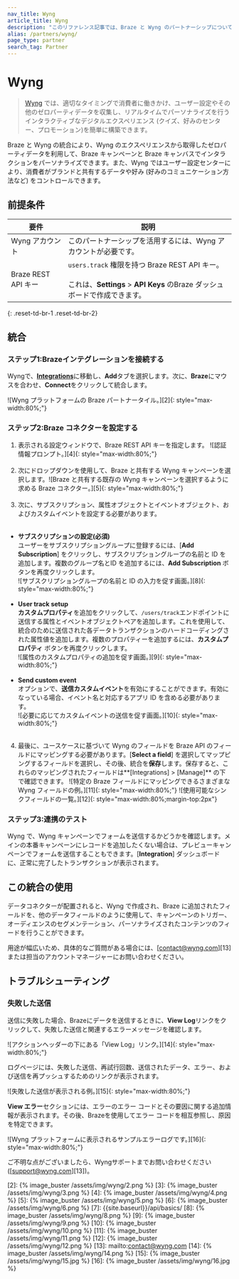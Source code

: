 ```yaml
---
nav_title: Wyng
article_title: Wyng
description: "このリファレンス記事では、Braze と Wyng のパートナーシップについて説明します。Wyng は、マイクロエクスペリエンス、カスタマーユーザー設定ポータル、API プラットフォームで顧客のユーザー設定と属性を容易に収集、利用、統合できるようにするゼロパーティデータプラットフォームです。"
alias: /partners/wyng/
page_type: partner
search_tag: Partner
---
```


# Wyng

> [Wyng][0] では、適切なタイミングで消費者に働きかけ、ユーザー設定やその他のゼロパーティデータを収集し、リアルタイムでパーソナライズを行うインタラクティブなデジタルエクスペリエンス (クイズ、好みのセンター、プロモーション)を簡単に構築できます。

Braze と Wyng の統合により、Wyng のエクスペリエンスから取得したゼロパーティデータを利用して、Braze キャンペーンと Braze キャンバスでインタラクションをパーソナライズできます。また、Wyng ではユーザー設定センターにより、消費者がブランドと共有するデータや好み (好みのコミュニケーション方法など) をコントロールできます。

## 前提条件

| 要件 | 説明 |
| ----------- | ----------- |
| Wyng アカウント | このパートナーシップを活用するには、Wyng アカウントが必要です。 |
| Braze REST API キー | `users.track` 権限を持つ Braze REST API キー。<br><br> これは、**Settings** > **API Keys** のBraze ダッシュボードで作成できます。 |
{: .reset-td-br-1 .reset-td-br-2}

## 統合

### ステップ1:Brazeインテグレーションを接続する

Wyngで、[**Integrations**][1]に移動し、**Add**タブを選択します。次に、**Braze**にマウスを合わせ、**Connect**をクリックして統合します。

![Wyng プラットフォームの Braze パートナータイル。][2]{: style="max-width:80%;"}

### ステップ2:Braze コネクターを設定する

1. 表示される設定ウィンドウで、Braze REST API キーを指定します。
![認証情報プロンプト。][4]{: style="max-width:80%;"}<br><br>
2. 次にドロップダウンを使用して、Braze と共有する Wyng キャンペーンを選択します。![Braze と共有する既存の Wyng キャンペーンを選択するように求める Braze コネクター。][5]{: style="max-width:80%;"}<br><br>
3. 次に、サブスクリプション、属性オブジェクトとイベントオブジェクト、およびカスタムイベントを設定する必要があります。<br><br>
- **サブスクリプションの設定(必須)**<br>
ユーザーをサブスクリプショングループに登録するには、\[**Add Subscription**] をクリックし、サブスクリプショングループの名前と ID を追加します。複数のグループ名とID を追加するには、**Add Subscription** ボタンを再度クリックします。<br>![サブスクリプショングループの名前と ID の入力を促す画面。][8]{: style="max-width:80%;"}<br><br>
- **User track setup**<br>
**カスタムプロパティ**を追加をクリックして、`/users/track`エンドポイントに送信する属性とイベントオブジェクトペアを追加します。これを使用して、統合のために送信された各データトランザクションのハードコーディングされた属性値を追加します。複数のプロパティーを追加するには、**カスタムプロパティ** ボタンを再度クリックします。<br>![属性のカスタムプロパティの追加を促す画面。][9]{: style="max-width:80%;"}<br><br>
- **Send custom event**<br>
オプションで、**送信カスタムイベント**を有効にすることができます。有効になっている場合、イベント名と対応するアプリ ID を含める必要があります。<br>![必要に応じてカスタムイベントの送信を促す画面。][10]{: style="max-width:80%;"}<br><br>
4. 最後に、ユースケースに基づいて Wyng のフィールドを Braze API のフィールドにマッピングする必要があります。\[**Select a field**] を選択してマップピングするフィールドを選択し、その後、統合を**保存**します。保存すると、これらのマッピングされたフィールドは**\[Integrations] > \[Manage]** の下で確認できます。
![特定の Braze フィールドにマッピングできるさまざまな Wyng フィールドの例。][11]{: style="max-width:80%;"}
![使用可能なシンクフィールドの一覧。][12]{: style="max-width:80%;margin-top:2px"}

### ステップ3:連携のテスト

Wyng で、Wyng キャンペーンでフォームを送信するかどうかを確認します。メインの本番キャンペーンにレコードを追加したくない場合は、プレビューキャンペーンでフォームを送信することもできます。\[**Integration**] ダッシュボードに、正常に完了したトランザクションが表示されます。

## この統合の使用

データコネクターが配置されると、Wyng で作成され、Braze に追加されたフィールドを、他のデータフィールドのように使用して、キャンペーンのトリガー、オーディエンスのセグメンテーション、パーソナライズされたコンテンツのフィードを行うことができます。

用途が幅広いため、具体的なご質問がある場合には、\[contact@wyng.com][13]または担当のアカウントマネージャーにお問い合わせください。

## トラブルシューティング

### 失敗した送信

送信に失敗した場合、Brazeにデータを送信するときに、**View Log**リンクをクリックして、失敗した送信と関連するエラーメッセージを確認します。

![アクションヘッダーの下にある「View Log」リンク。][14]{: style="max-width:80%;"}

ログページには、失敗した送信、再試行回数、送信されたデータ、エラー、および送信を再プッシュするためのリンクが表示されます。

![失敗した送信が表示される例。][15]{: style="max-width:80%;"}

**View エラー**セクションには、エラーのエラー コードとその要因に関する追加情報が表示されます。その後、Brazeを使用してエラー コードを相互参照し、原因を特定できます。

![Wyng プラットフォームに表示されるサンプルエラーログです。][16]{: style="max-width:80%;"}

ご不明な点がございましたら、Wyngサポートまでお問い合わせください(\[support@wyng.com][13])。

[0]: https://wyng.com/
[1]: https://wyng.com/dashboard/integrations/
[2]: {% image_buster /assets/img/wyng/2.png %}
[3]: {% image_buster /assets/img/wyng/3.png %}
[4]: {% image_buster /assets/img/wyng/4.png %}
[5]: {% image_buster /assets/img/wyng/5.png %}
[6]: {% image_buster /assets/img/wyng/6.png %}
[7]: {{site.baseurl}}/api/basics/
[8]: {% image_buster /assets/img/wyng/8.png %}
[9]: {% image_buster /assets/img/wyng/9.png %}
[10]: {% image_buster /assets/img/wyng/10.png %}
[11]: {% image_buster /assets/img/wyng/11.png %}
[12]: {% image_buster /assets/img/wyng/12.png %}
[13]: mailto:contact@wyng.com
[14]: {% image_buster /assets/img/wyng/14.png %}
[15]: {% image_buster /assets/img/wyng/15.jpg %}
[16]: {% image_buster /assets/img/wyng/16.jpg %}